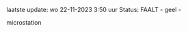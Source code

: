 laatste update: 
wo 22-11-2023  3:50   uur 
Status: FAALT - geel - 
<div class="service Y">microstation</div>